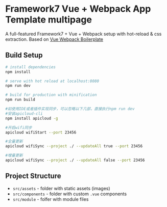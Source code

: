 # Framework7 Vue + Webpack App Template multipage

A full-featured Framework7 + Vue + Webpack setup with hot-reload & css extraction. Based on [Vue Webpack Boilerplate](https://github.com/vuejs-templates/webpack)

## Build Setup

``` bash
# install dependencies
npm install

# serve with hot reload at localhost:8080
npm run dev

# build for production with minification
npm run build

#如使用IDE或者插件实现同步，可以忽略以下几部，直接执行npm run dev
#安装apicloud-cli  
npm install apicloud -g

#开启wifi同步 
apicloud wifiStart --port 23456

#全量更新
apicloud wifiSync --project ./ --updateAll true --port 23456

#增量更新
apicloud wifiSync --project ./ --updateAll false --port 23456

```

## Project Structure

* `src/assets` - folder with static assets (images)
* `src/components` - folder with custom `.vue` components
* `src/module` - folfer with module files